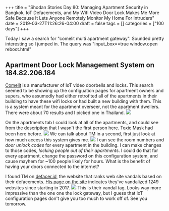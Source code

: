 +++
title = "Shodan Stories Day 80: Managing Apartment Security in Bangkok, IoT Defacements, and My Wifi Video Door Lock Makes Me More Safe Because It Lets Anyone Remotely Monitor My Home For Intruders"
date = 2019-03-27T11:26:26-04:00
draft = false
tags = []
categories = ["100 days"]
+++

Today I saw a search for "comelit multi apartment gateway". Sounded pretty interesting so I jumped in. The query was "input_box==true window.open reboot.html"

## Apartment Door Lock Management System on 184.82.206.184
[Comelit](https://www.comelitgroup.com/en-us/) is a manufacturer of IoT video doorbells and locks. This search seemed to be showing up the configuation pages for apartment owners and supers, who assumedly had either retrofited all of the apartments in their building to have these wifi locks or had built a new building with them. This is a system meant for the apartment overseer, not the apartment dwellers. There were about 70 results and I picked one in Thailand.
![](/images/100Days/Day80/password.png)

On the apartments tab I could look at all of the apartments, and could see from the description that I wasn't the first person here. Toxic Mask had been here before.
![](/images/100Days/Day80/firstlook.png)
We can talk about TM in a second, first just look at how much access this system gives me.
![](/images/100Days/Day80/codes.png)
I can see the room numbers and _door unlock codes_ for every apartment in the building. I can make changes to those codes, _locking people out of their apartments_. I could do that for every apartment, change the password on this configuration system, and cause mayhem for ~100 people likely for hours. What is the benefit of having your doors connected to the internet?

I found TM on [defacer.id](https://defacer.id), the website that ranks web site vandals based on their defacements. [His page on the site](https://defacer.id/archive/attacker/toxic-mask) indicates they've vandalized 1249 websites since starting in 2017.
![](/images/100Days/Day80/toxicmask.png)
This is their vandal tag. Looks way more impressive than the one one the lock gateway, but I guess that IoT configuration pages don't give you too much to work off of. See you tomorrow.
